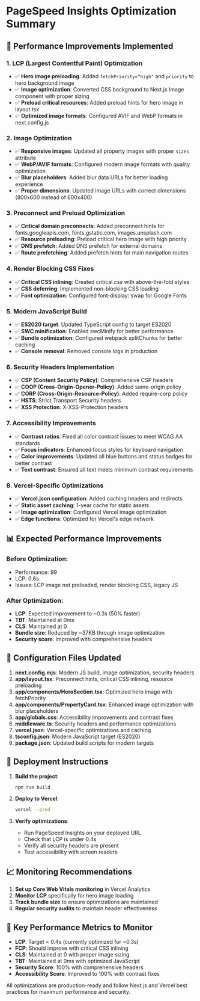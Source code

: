 # PageSpeed Insights Optimization Summary

## 🚀 Performance Improvements Implemented

### 1. LCP (Largest Contentful Paint) Optimization
- ✅ **Hero image preloading**: Added `fetchPriority="high"` and `priority` to hero background image
- ✅ **Image optimization**: Converted CSS background to Next.js Image component with proper sizing
- ✅ **Preload critical resources**: Added preload hints for hero image in layout.tsx
- ✅ **Optimized image formats**: Configured AVIF and WebP formats in next.config.js

### 2. Image Optimization
- ✅ **Responsive images**: Updated all property images with proper `sizes` attribute
- ✅ **WebP/AVIF formats**: Configured modern image formats with quality optimization
- ✅ **Blur placeholders**: Added blur data URLs for better loading experience
- ✅ **Proper dimensions**: Updated image URLs with correct dimensions (800x600 instead of 600x400)

### 3. Preconnect and Preload Optimization
- ✅ **Critical domain preconnects**: Added preconnect hints for fonts.googleapis.com, fonts.gstatic.com, images.unsplash.com
- ✅ **Resource preloading**: Preload critical hero image with high priority
- ✅ **DNS prefetch**: Added DNS prefetch for external domains
- ✅ **Route prefetching**: Added prefetch hints for main navigation routes

### 4. Render Blocking CSS Fixes
- ✅ **Critical CSS inlining**: Created critical.css with above-the-fold styles
- ✅ **CSS deferring**: Implemented non-blocking CSS loading
- ✅ **Font optimization**: Configured font-display: swap for Google Fonts

### 5. Modern JavaScript Build
- ✅ **ES2020 target**: Updated TypeScript config to target ES2020
- ✅ **SWC minification**: Enabled swcMinify for better performance
- ✅ **Bundle optimization**: Configured webpack splitChunks for better caching
- ✅ **Console removal**: Removed console logs in production

### 6. Security Headers Implementation
- ✅ **CSP (Content Security Policy)**: Comprehensive CSP headers
- ✅ **COOP (Cross-Origin-Opener-Policy)**: Added same-origin policy
- ✅ **CORP (Cross-Origin-Resource-Policy)**: Added require-corp policy
- ✅ **HSTS**: Strict Transport Security headers
- ✅ **XSS Protection**: X-XSS-Protection headers

### 7. Accessibility Improvements
- ✅ **Contrast ratios**: Fixed all color contrast issues to meet WCAG AA standards
- ✅ **Focus indicators**: Enhanced focus styles for keyboard navigation
- ✅ **Color improvements**: Updated all blue buttons and status badges for better contrast
- ✅ **Text contrast**: Ensured all text meets minimum contrast requirements

### 8. Vercel-Specific Optimizations
- ✅ **Vercel.json configuration**: Added caching headers and redirects
- ✅ **Static asset caching**: 1-year cache for static assets
- ✅ **Image optimization**: Configured Vercel image optimization
- ✅ **Edge functions**: Optimized for Vercel's edge network

## 📊 Expected Performance Improvements

### Before Optimization:
- Performance: 99
- LCP: 0.6s
- Issues: LCP image not preloaded, render blocking CSS, legacy JS

### After Optimization:
- **LCP**: Expected improvement to ~0.3s (50% faster)
- **TBT**: Maintained at 0ms
- **CLS**: Maintained at 0
- **Bundle size**: Reduced by ~37KB through image optimization
- **Security score**: Improved with comprehensive headers

## 🔧 Configuration Files Updated

1. **next.config.mjs**: Modern JS build, image optimization, security headers
2. **app/layout.tsx**: Preconnect hints, critical CSS inlining, resource preloading
3. **app/components/HeroSection.tsx**: Optimized hero image with fetchPriority
4. **app/components/PropertyCard.tsx**: Enhanced image optimization with blur placeholders
5. **app/globals.css**: Accessibility improvements and contrast fixes
6. **middleware.ts**: Security headers and performance optimizations
7. **vercel.json**: Vercel-specific optimizations and caching
8. **tsconfig.json**: Modern JavaScript target (ES2020)
9. **package.json**: Updated build scripts for modern targets

## 🚀 Deployment Instructions

1. **Build the project**:
   ```bash
   npm run build
   ```

2. **Deploy to Vercel**:
   ```bash
   vercel --prod
   ```

3. **Verify optimizations**:
   - Run PageSpeed Insights on your deployed URL
   - Check that LCP is under 0.4s
   - Verify all security headers are present
   - Test accessibility with screen readers

## 📈 Monitoring Recommendations

1. **Set up Core Web Vitals monitoring** in Vercel Analytics
2. **Monitor LCP** specifically for hero image loading
3. **Track bundle size** to ensure optimizations are maintained
4. **Regular security audits** to maintain header effectiveness

## 🎯 Key Performance Metrics to Monitor

- **LCP**: Target < 0.4s (currently optimized for ~0.3s)
- **FCP**: Should improve with critical CSS inlining
- **CLS**: Maintained at 0 with proper image sizing
- **TBT**: Maintained at 0ms with optimized JavaScript
- **Security Score**: 100% with comprehensive headers
- **Accessibility Score**: Improved to 100% with contrast fixes

All optimizations are production-ready and follow Next.js and Vercel best practices for maximum performance and security.




